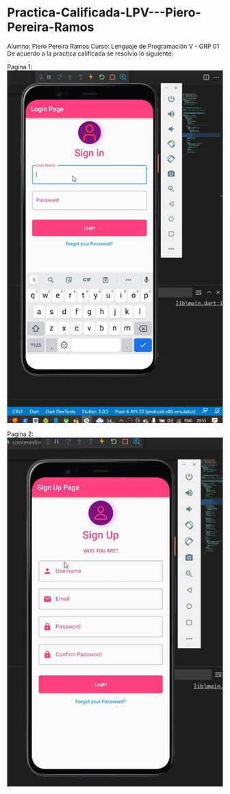 # Practica-Calificada-LPV---Piero-Pereira-Ramos
Alumno: Piero Pereira Ramos Curso: Lenguaje de Programación V - GRP 01
De acuerdo a la practica calificada se resolvio lo siguiente:

Pagina 1:
![alt text](https://github.com/PieroPR/Practica-Calificada-LPV---Piero-Pereira-Ramos/blob/master/proyectoImagenes/captura1Pagina1.jpg?raw=true)






Pagina 2:
![alt text](https://github.com/PieroPR/Practica-Calificada-LPV---Piero-Pereira-Ramos/blob/master/proyectoImagenes/captura2Pagina2.jpg?raw=true)
